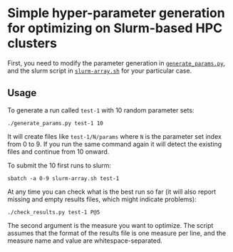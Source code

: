 # Simple hyper-parameter generation for optimizing on Slurm-based HPC clusters

First, you need to modify the parameter generation in [`generate_params.py`](generate_params.py), and the slurm script in [`slurm-array.sh`](slurm-array.sh) for your particular case.

## Usage

To generate a run called `test-1` with 10 random parameter sets:

    ./generate_params.py test-1 10
    
It will create files like `test-1/N/params` where `N` is the parameter set index from 0 to 9.  If you run the same command again it will detect the existing files and continue from 10 onward.

To submit the 10 first runs to slurm:

    sbatch -a 0-9 slurm-array.sh test-1
    
At any time you can check what is the best run so far (it will also report missing and empty results files, which might indicate problems):

    ./check_results.py test-1 P@5

The second argument is the measure you want to optimize.  The script assumes that the format of the results file is one measure per line, and the measure name and value are whitespace-separated.
